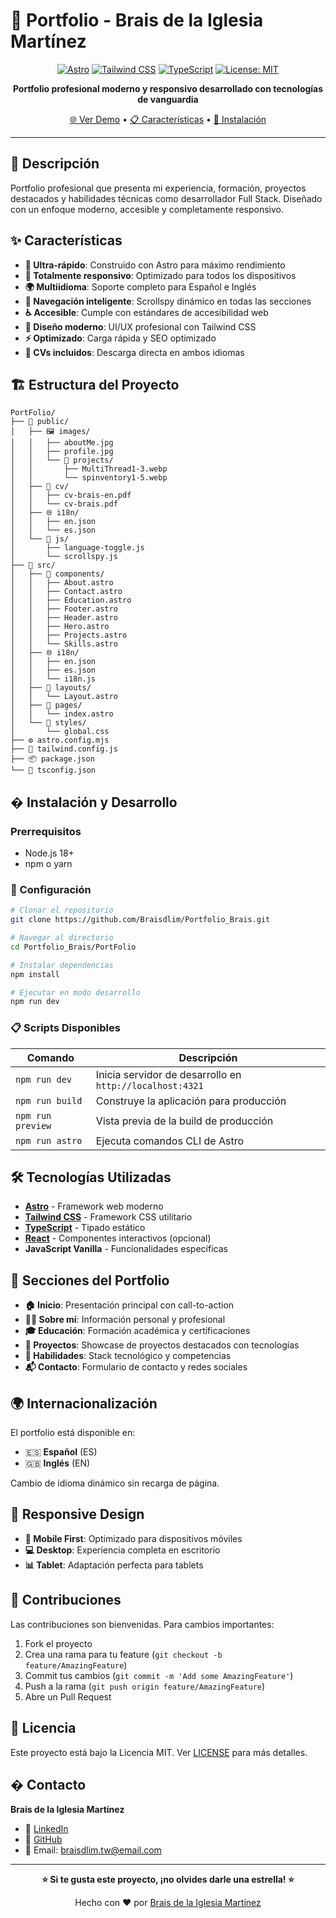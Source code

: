 
# 🎯 Portfolio - Brais de la Iglesia Martínez

<div align="center">

[![Astro](https://img.shields.io/badge/Astro-5.11.0-FF5D01?style=for-the-badge&logo=astro&logoColor=white)](https://astro.build/)
[![Tailwind CSS](https://img.shields.io/badge/Tailwind_CSS-4.1.11-38B2AC?style=for-the-badge&logo=tailwind-css&logoColor=white)](https://tailwindcss.com/)
[![TypeScript](https://img.shields.io/badge/TypeScript-007ACC?style=for-the-badge&logo=typescript&logoColor=white)](https://www.typescriptlang.org/)
[![License: MIT](https://img.shields.io/badge/License-MIT-yellow?style=for-the-badge)](https://opensource.org/licenses/MIT)

**Portfolio profesional moderno y responsivo desarrollado con tecnologías de vanguardia**

[🌐 Ver Demo](#) • [📋 Características](#-características) • [🚀 Instalación](#-instalación-y-desarrollo)

</div>

---

## 📝 Descripción

Portfolio profesional que presenta mi experiencia, formación, proyectos destacados y habilidades técnicas como desarrollador Full Stack. Diseñado con un enfoque moderno, accesible y completamente responsivo.

## ✨ Características

- **🚀 Ultra-rápido**: Construido con Astro para máximo rendimiento
- **📱 Totalmente responsivo**: Optimizado para todos los dispositivos
- **🌍 Multiidioma**: Soporte completo para Español e Inglés
- **🎯 Navegación inteligente**: Scrollspy dinámico en todas las secciones
- **♿ Accesible**: Cumple con estándares de accesibilidad web
- **🎨 Diseño moderno**: UI/UX profesional con Tailwind CSS
- **⚡ Optimizado**: Carga rápida y SEO optimizado
- **📄 CVs incluidos**: Descarga directa en ambos idiomas

## 🏗️ Estructura del Proyecto

```
PortFolio/
├── 📁 public/
│   ├── 🖼️ images/
│   │   ├── aboutMe.jpg
│   │   ├── profile.jpg
│   │   └── 📁 projects/
│   │       ├── MultiThread1-3.webp
│   │       └── spinventory1-5.webp
│   ├── 📄 cv/
│   │   ├── cv-brais-en.pdf
│   │   └── cv-brais.pdf
│   ├── 🌐 i18n/
│   │   ├── en.json
│   │   └── es.json
│   └── 📜 js/
│       ├── language-toggle.js
│       └── scrollspy.js
├── 📁 src/
│   ├── 🧩 components/
│   │   ├── About.astro
│   │   ├── Contact.astro
│   │   ├── Education.astro
│   │   ├── Footer.astro
│   │   ├── Header.astro
│   │   ├── Hero.astro
│   │   ├── Projects.astro
│   │   └── Skills.astro
│   ├── 🌐 i18n/
│   │   ├── en.json
│   │   ├── es.json
│   │   └── i18n.js
│   ├── 🎨 layouts/
│   │   └── Layout.astro
│   ├── 📄 pages/
│   │   └── index.astro
│   └── 🎨 styles/
│       └── global.css
├── ⚙️ astro.config.mjs
├── 🎨 tailwind.config.js
├── 📦 package.json
└── 🔧 tsconfig.json
```

## � Instalación y Desarrollo

### Prerrequisitos

- Node.js 18+ 
- npm o yarn

### 🔧 Configuración

```bash
# Clonar el repositorio
git clone https://github.com/Braisdlim/Portfolio_Brais.git

# Navegar al directorio
cd Portfolio_Brais/PortFolio

# Instalar dependencias
npm install

# Ejecutar en modo desarrollo
npm run dev
```

### 📋 Scripts Disponibles

| Comando | Descripción |
|---------|-------------|
| `npm run dev` | Inicia servidor de desarrollo en `http://localhost:4321` |
| `npm run build` | Construye la aplicación para producción |
| `npm run preview` | Vista previa de la build de producción |
| `npm run astro` | Ejecuta comandos CLI de Astro |

## 🛠️ Tecnologías Utilizadas

- **[Astro](https://astro.build/)** - Framework web moderno
- **[Tailwind CSS](https://tailwindcss.com/)** - Framework CSS utilitario
- **[TypeScript](https://www.typescriptlang.org/)** - Tipado estático
- **[React](https://reactjs.org/)** - Componentes interactivos (opcional)
- **JavaScript Vanilla** - Funcionalidades específicas

## 🌟 Secciones del Portfolio

- **🏠 Inicio**: Presentación principal con call-to-action
- **👨‍💻 Sobre mí**: Información personal y profesional
- **🎓 Educación**: Formación académica y certificaciones
- **💼 Proyectos**: Showcase de proyectos destacados con tecnologías
- **🔧 Habilidades**: Stack tecnológico y competencias
- **📬 Contacto**: Formulario de contacto y redes sociales

## 🌍 Internacionalización

El portfolio está disponible en:
- 🇪🇸 **Español** (ES)
- 🇬🇧 **Inglés** (EN)

Cambio de idioma dinámico sin recarga de página.

## 📱 Responsive Design

- **📱 Mobile First**: Optimizado para dispositivos móviles
- **💻 Desktop**: Experiencia completa en escritorio
- **📊 Tablet**: Adaptación perfecta para tablets

## 🤝 Contribuciones

Las contribuciones son bienvenidas. Para cambios importantes:

1. Fork el proyecto
2. Crea una rama para tu feature (`git checkout -b feature/AmazingFeature`)
3. Commit tus cambios (`git commit -m 'Add some AmazingFeature'`)
4. Push a la rama (`git push origin feature/AmazingFeature`)
5. Abre un Pull Request

## 📄 Licencia

Este proyecto está bajo la Licencia MIT. Ver [LICENSE](LICENSE) para más detalles.

## � Contacto

**Brais de la Iglesia Martínez**
- 💼 [LinkedIn](https://www.linkedin.com/in/braisdlim)
- 🐙 [GitHub](https://github.com/Braisdlim)
- 📧 Email: braisdlim.tw@email.com

---

<div align="center">

**⭐ Si te gusta este proyecto, ¡no olvides darle una estrella! ⭐**

Hecho con ❤️ por [Brais de la Iglesia Martínez](https://github.com/Braisdlim)

</div>
